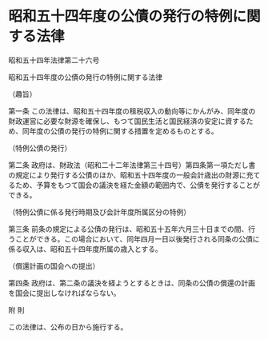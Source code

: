 # 昭和五十四年度の公債の発行の特例に関する法律

昭和五十四年法律第二十六号

昭和五十四年度の公債の発行の特例に関する法律

（趣旨）

第一条 この法律は、昭和五十四年度の租税収入の動向等にかんがみ、同年度の財政運営に必要な財源を確保し、もつて国民生活と国民経済の安定に資するため、同年度の公債の発行の特例に関する措置を定めるものとする。

（特例公債の発行）

第二条 政府は、財政法（昭和二十二年法律第三十四号）第四条第一項ただし書の規定により発行する公債のほか、昭和五十四年度の一般会計歳出の財源に充てるため、予算をもつて国会の議決を経た金額の範囲内で、公債を発行することができる。

（特例公債に係る発行時期及び会計年度所属区分の特例）

第三条 前条の規定による公債の発行は、昭和五十五年六月三十日までの間、行うことができる。この場合において、同年四月一日以後発行される同条の公債に係る収入は、昭和五十四年度所属の歳入とする。

（償還計画の国会への提出）

第四条 政府は、第二条の議決を経ようとするときは、同条の公債の償還の計画を国会に提出しなければならない。

附 則

この法律は、公布の日から施行する。
